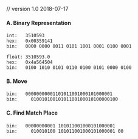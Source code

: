 // version 1.0 2018-07-17

#### A. Binary Representation

```
int:   3510593
hex:   0x00359141
bin:   0000 0000 0011 0101 1001 0001 0100 0001

float: 3510593.0
hex:   0x4a564504
bin:   0100 1010 0101 0110 0100 0101 0000 0100
```

#### B. Move

```
bin:   00000000001101011001000101000001
bin:     01001010010101100100010100000100
```

#### C. Find Match Place

```
bin:   00000000001 101011001000101000001
bin:     010010100 101011001000101000001 00
```

